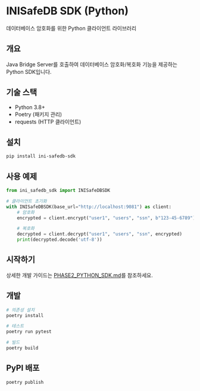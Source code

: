 # INISafeDB SDK (Python)

데이터베이스 암호화를 위한 Python 클라이언트 라이브러리

## 개요

Java Bridge Server를 호출하여 데이터베이스 암호화/복호화 기능을 제공하는 Python SDK입니다.

## 기술 스택

- Python 3.8+
- Poetry (패키지 관리)
- requests (HTTP 클라이언트)

## 설치

```bash
pip install ini-safedb-sdk
```

## 사용 예제

```python
from ini_safedb_sdk import INISafeDBSDK

# 클라이언트 초기화
with INISafeDBSDK(base_url="http://localhost:9081") as client:
    # 암호화
    encrypted = client.encrypt("user1", "users", "ssn", b"123-45-6789")

    # 복호화
    decrypted = client.decrypt("user1", "users", "ssn", encrypted)
    print(decrypted.decode('utf-8'))
```

## 시작하기

상세한 개발 가이드는 [PHASE2_PYTHON_SDK.md](../docs/PHASE2_PYTHON_SDK.md)를 참조하세요.

## 개발

```bash
# 의존성 설치
poetry install

# 테스트
poetry run pytest

# 빌드
poetry build
```

## PyPI 배포

```bash
poetry publish
```
